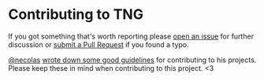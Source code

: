 # Contributing to TNG

If you got something that's worth reporting please [open an issue](https://github.com/thenittygritty/thenittygritty.co/issues) for further discussion or [submit a Pull Request](https://github.com/thenittygritty/thenittygritty.co/issues) if you found a typo.

[@necolas](https://github.com/necolas) [wrote down some good guidelines](https://github.com/necolas/issue-guidelines) for contributing to his projects. Please keep these in mind when contributing to this project. <3
